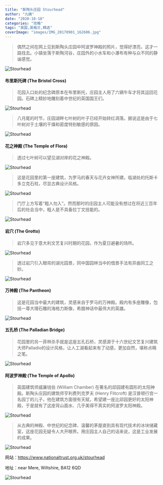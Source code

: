 ```yaml
---
title: "斯陶头庄园 Stourhead"
author: "九姨"
date: "2020-10-18"
categories: "攻略"
tags: "英国,英格兰,精选"
coverImage: "images/IMG_20170901_162606.jpg"
---
```


>偶然之间在网上见到斯陶头庄园中阿波罗神殿的照片，觉得好漂亮，这才一路找去。小镇坐落于斯陶河谷，庄园外的小水车和小瀑布有种与众不同的静谧感觉。

![Stourhead](images/IMG_20170901_163742.jpg)

#### 布里斯托碑 (The Bristol Cross)

>花园入口处的纪念碑原本在布里斯托，庄园主人用了六辆牛车才将其运回花园。石碑上精妙地雕刻着中世纪的英国国王们。

![Stourhead](images/IMG_20170901_165006.jpg)

>八月尾的时节，庄园湖畔七叶树的叶子已经开始转红凋落。据说这是由于七叶树对于土壤的干燥和密度特别敏感的原因。

![Stourhead](images/IMG_20170901_163232-e1520286674550.jpg)

#### 花之神殿 (The Temple of Flora)

>透过七叶树可以望见湖对岸的花之神殿。

![Stourhead](images/IMG_20170901_163203.jpg)

>这是花园里的第一座建筑，为罗马的春天与花卉女神所建。临湖处的托斯卡多立克石柱，尽显古典设计风格。

![Stourhead](images/IMG_20170901_163815.jpg)

>门厅上方写着“粗人勿入”。然而那时的庄园主人可能没有想过在将近三百年后的社会当中，粗人是不具备拉丁文技能的。

![Stourhead](images/IMG_20170901_162606.jpg)

#### 岩穴 (The Grotto)

>岩穴多见于意大利文艺复兴时期的花园，作为夏日避暑的场所。

![Stourhead](images/IMG_20170901_160733-e1520197710503.jpg)

>透过岩穴引入眼帘的湖光园景，同中国园林当中的借景手法有异曲同工之妙。

![Stourhead](images/IMG_20170901_160703.jpg)

#### 万神殿 (The Pantheon)

>这是花园当中最大的建筑，灵感来自于罗马的万神殿。殿内有多座雕像，包括一尊大理石雕的海格力斯像，希腊神话中最伟大的英雄。

![Stourhead](images/IMG_20170901_164530.jpg)

#### 五孔桥 (The Palladian Bridge)

>花园里的另一菲林杀手就是这座五孔石桥，灵感源于十六世纪文艺复兴建筑大师Palladio的设计风格，让人工湖看起来有了动感，更加自然，堪称点睛之笔。

![Stourhead](images/IMG_20170901_150313.jpg)

#### 阿波罗神殿 (The Temple of Apollo)

>英国建筑师威廉钱伯 (William Chamber) 在著名的邱园建有圆形的太阳神殿。斯陶头庄园的建筑师亨利费列克罗夫 (Henry Flitcroft) 是汉普顿行宫一名园丁的儿子，他在建筑方面很有天赋，希望建一座比邱园更好的太阳神殿，于是就有了这座背山面水、几乎美得不真实的阿波罗太阳神殿。

![Stourhead](images/IMG_20170901_155339.jpg)

>从古典的神殿、中世纪的纪念碑、温馨的茅屋直到具有现代技术的冰块储藏室，这座花园无疑令人大开眼界。用庄园主人自己的话来说，这是工业发展的成果。

![Stourhead](images/IMG_20170901_152741.jpg)


网站：https://www.nationaltrust.org.uk/stourhead

地址：near Mere, Wiltshire, BA12 6QD

![Stourhead](images/stourhead.jpg)